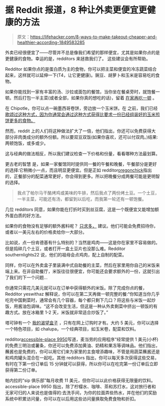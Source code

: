 # 据 Reddit 报道，8 种让外卖更便宜更健康的方法

> 原文：<https://lifehacker.com/8-ways-to-make-takeout-cheaper-and-healthier-according-1849583285>

外卖已经很便宜了——尽管并不总是像我们希望的那样便宜，尤其是如果你点的是更健康的食物。幸运的是，redditors 来拯救我们了。
这些建议会有所帮助。

Redditor 如果你点的是蛋白质为主的食物，你可以把主菜和便宜的冷冻蔬菜结合起来，这样就可以延伸一下(T4，让它更健康)。豌豆、胡萝卜和玉米是容易吃的食物。

如果你能找到一家有丰富的汤、沙拉或面包的餐馆，当你坐在餐桌旁时，就饱餐一顿。然后打包一半主菜(或者全部，如果你真的想吃的话)，留着 [在家再吃一顿](https://www.reddit.com/r/EatCheapAndHealthy/comments/xm0cvq/comment/ipmbsrp/?utm_source=reddit&utm_medium=web2x&context=3) 。

在 Chipotle，你可以点一碗墨西哥卷饼，旁边放一个玉米饼。在 之前，我们已经 [歌颂过这种方式，因为你通常会通过这种方式获得比要求一份已经组装好的玉米煎饼更多的食物。](https://lifehacker.com/why-only-a-sucker-orders-a-burrito-instead-of-a-bowl-1847421360)

然而，reddit 上的人们将这种做法扩大了一倍，他们指出，你还可以免费获得大部分非肉类成分的额外份额。所以要双豆双饭(如果你喜欢，还可以付双肉。)结果:两顿饱饭，或多或少。

这与经典的做法相反，所以我们建议检查一下价格和份量，看看哪种方法最划算。

更古老的智慧 是，如果一家餐馆同时提供同一餐的午餐和晚餐，午餐部分是更好的选择:它稍微小一点，而且明显更便宜。但是正如 redditor[oregonchick](https://lifehacker.com/if-youre-going-to-eat-out-go-to-lunch-instead-of-dinne-1791554874)指出的，正餐部分的配菜通常更好，你会得到更多。所以把晚餐分成两餐可能是更明智的选择。

> 我点了帕尔马干酪烤鸡或美味的牛排，然后我点了两份烤土豆。一个土豆，一半主菜，可能还有汤，都留到以后吃，而我第一轮还有一顿饱餐。

几位 redditors 同意，如果你能在打折时买到丝豆腐，这是一个既便宜又能增加额外蛋白质的好方法。

如果你的食物没有足够的额外酱料呢？ [只求多，](https://www.reddit.com/r/EatCheapAndHealthy/comments/xm0cvq/comment/ippnv07/?utm_source=reddit&utm_medium=web2x&context=3) 建议。他们可能会免费招待你，或者以一美元左右的价格卖给你一大部分。

比如说，点一份肯德基有什么特别的？当然是鸡肉——这是你在家里不容易做的。但是捣碎几个土豆，或者打开一盒土豆片也没那么难。Redditor southernlights22 说，他们的祖母会点鸡肉，配上自制的配菜。

同样，你可以在外卖盒子里装满中式自助餐的主菜，然后在家里用你自己的米饭来端上来。在非自助餐厅，米饭往往很便宜，你可能还会要求额外的一份，这就引出了我们的下一个问题...

你通常只需花几美元就可以在订单中获得额外的米饭。除了完成你点的餐，Redditor yeswithaz 解释说，你可以在第二天再做一顿完整的餐:“你知道当你几乎吃完中国剩菜时，通常会有几个容器，每个都只剩下几口？将这些与米饭一起炒饭，用酱油包调味。“这不会改变生活，但这是一种从外卖剩菜中挤出一顿饭的有趣方式。放在冰箱里 1-2 天，米饭就非常适合炒饭了。”

塔可钟有一个 [我的渴望盒子](https://www.tacobell.com/food/deals-and-combos/my-cravings-box) ，只有在网上订购时才有。大约 5 美元，你可以选择一个特色项目，如 chalupa，一个经典项目，如玉米卷，配菜和饮料。

redditor[accessible-place 9950](https://www.reddit.com/r/EatCheapAndHealthy/comments/xm0cvq/stretching_out_your_togo_orders/)写道，麦当劳的应用程序“经常提供 1 美元(小杯)的免费三明治或薯条，你还可以免费添加黄油、奶精和果冻等调味品。他们指出，蘸酱也是免费的，你可以用它们来为家里的主食增添趣味，不管是用蔬菜蘸酱还是和鸡肉罐头混合在一起吃。其他 redditors 指出，你可以每天多次获得这些交易，有时在下第一份订单后 15 分钟就可以获得，所以你可以在吃完第一份订单后立即获得第二份订单。

帕内拉的“sip 俱乐部”每月收费 11 美元，但你可以以此价格获得无限量的饮料。accessible-place 9950 指出，除了柠檬水、咖啡、茶和苏打水，这对旅行者和无家可归的人来说也是值得的:去洗手间，为你的拉面弄些热水，并在他们的奖励系统中积累访问量，你可以在以后用这些访问量换取免费食物和折扣。